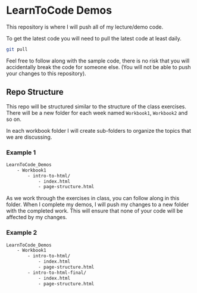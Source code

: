# LearnToCode Demos

This repository is where I will push all of my lecture/demo code.

To get the latest code you will need to pull the latest code at least daily.

```bash
git pull
```

Feel free to follow along with the sample code, there is no risk that you will accidentally break the code for someone else. (You will not be able to push your changes to this repository).

## Repo Structure

This repo will be structured similar to the structure of the class exercises. There will be a new folder for each week named `Workbook1`, `Workbook2` and so on.

In each workbook folder I will create sub-folders to organize the topics that we are discussing.

### Example 1

```bash
LearnToCode_Demos
    - Workbook1
        - intro-to-html/
            - index.html
            - page-structure.html
```

As we work through the exercises in class, you can follow along in this folder. When I complete my demos, I will push my changes to a new folder with the completed work. This will ensure that none of your code will be affected by my changes.

### Example 2

```bash
LearnToCode_Demos
    - Workbook1
        - intro-to-html/
            - index.html
            - page-structure.html
        - intro-to-html-final/
            - index.html
            - page-structure.html
```
